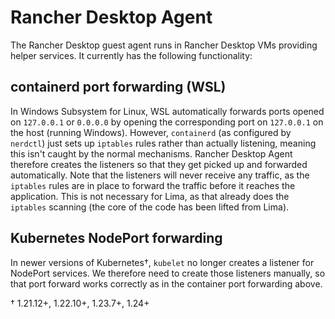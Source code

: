 # Rancher Desktop Agent

The Rancher Desktop guest agent runs in Rancher Desktop VMs providing helper
services.  It currently has the following functionality:

## containerd port forwarding (WSL)

In Windows Subsystem for Linux, WSL automatically forwards ports opened on
`127.0.0.1` or `0.0.0.0` by opening the corresponding port on `127.0.0.1` on the
host (running Windows).  However, `containerd` (as configured by `nerdctl`) just
sets up `iptables` rules rather than actually listening, meaning this isn't
caught by the normal mechanisms.  Rancher Desktop Agent therefore creates the
listeners so that they get picked up and forwarded automatically.  Note that the
listeners will never receive any traffic, as the `iptables` rules are in place
to forward the traffic before it reaches the application.  This is not necessary
for Lima, as that already does the `iptables` scanning (the core of the code has
been lifted from Lima).

## Kubernetes NodePort forwarding

In newer versions of Kubernetes†, `kubelet` no longer creates a listener for
NodePort services.  We therefore need to create those listeners manually, so
that port forward works correctly as in the container port forwarding above.

† 1.21.12+, 1.22.10+, 1.23.7+, 1.24+
